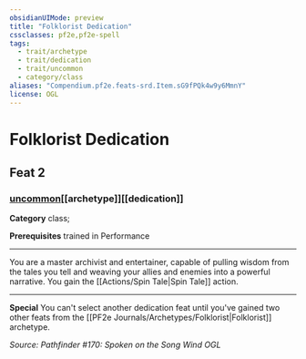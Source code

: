 ```yaml
---
obsidianUIMode: preview
title: "Folklorist Dedication"
cssclasses: pf2e,pf2e-spell
tags:
  - trait/archetype
  - trait/dedication
  - trait/uncommon
  - category/class
aliases: "Compendium.pf2e.feats-srd.Item.sG9fPQk4w9y6MmnY"
license: OGL
---
```

# Folklorist Dedication
## Feat 2
### [uncommon](uncommon "Uncommon Rarity Trait")[[archetype]][[dedication]]

**Category** class; 



**Prerequisites** trained in Performance
* * *
You are a master archivist and entertainer, capable of pulling wisdom from the tales you tell and weaving your allies and enemies into a powerful narrative. You gain the [[Actions/Spin Tale|Spin Tale]] action.

* * *

**Special** You can't select another dedication feat until you've gained two other feats from the [[PF2e Journals/Archetypes/Folklorist|Folklorist]] archetype.

*Source: Pathfinder #170: Spoken on the Song Wind*
*OGL*